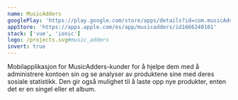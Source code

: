 ```yaml
---
name: MusicAdders
googlePlay: 'https://play.google.com/store/apps/details?id=com.musicAdders'
appStore: 'https://apps.apple.com/es/app/musicadders/id1666240101'
stack: ['vue', 'ionic']
logo: /projects.svg#music_adders
invert: true
---
```


Mobilapplikasjon for MusicAdders-kunder for å hjelpe dem med å administrere kontoen
sin og se analyser av produktene sine med deres sosiale statistikk. Den gir også
mulighet til å laste opp nye produkter, enten det er en singel eller et album.

